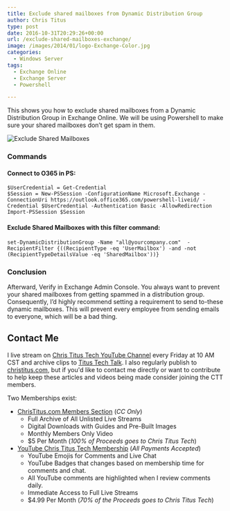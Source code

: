 ```yaml
---
title: Exclude shared mailboxes from Dynamic Distribution Group
author: Chris Titus
type: post
date: 2016-10-31T20:29:26+00:00
url: /exclude-shared-mailboxes-exchange/
image: /images/2014/01/logo-Exchange-Color.jpg
categories:
  - Windows Server
tags:
  - Exchange Online
  - Exchange Server
  - Powershell

---
```

This shows you how to exclude shared mailboxes from a Dynamic Distribution Group in Exchange Online. We will be using Powershell to make sure your shared mailboxes don&#8217;t get spam in them.<!--more-->

![Exclude Shared Mailboxes](/images/2016/10/exclude-shared-mailboxes.png)

### Commands

#### Connect to O365 in PS:

```
$UserCredential = Get-Credential
$Session = New-PSSession -ConfigurationName Microsoft.Exchange -ConnectionUri https://outlook.office365.com/powershell-liveid/ -Credential $UserCredential -Authentication Basic -AllowRedirection
Import-PSSession $Session
```
#### Exclude Shared Mailboxes with this filter command:

`set-DynamicDistributionGroup -Name "all@yourcompany.com"  -RecipientFilter {((RecipientType -eq 'UserMailbox') -and -not (RecipientTypeDetailsValue -eq 'SharedMailbox'))}`

### Conclusion

Afterward, Verify in Exchange Admin Console. You always want to prevent your shared mailboxes from getting spammed in a distribution group. Consequently, I&#8217;d highly recommend setting a requirement to send to-these dynamic mailboxes. This will prevent every employee from sending emails to everyone, which will be a bad thing.

## Contact Me

I live stream on [Chris Titus Tech YouTube Channel][1] every Friday at 10 AM CST and archive clips to [Titus Tech Talk][2]. I also regularly publish to [christitus.com][3], but if you'd like to contact me directly or want to contribute to help keep these articles and videos being made consider joining the CTT members. 

Two Memberships exist:
- [ChrisTitus.com Members Section][4] (_CC Only_)
  - Full Archive of All Unlisted Live Streams
  - Digital Downloads with Guides and Pre-Built Images
  - Monthly Members Only Video
  - $5 Per Month (_100% of Proceeds goes to Chris Titus Tech_)
- [YouTube Chris Titus Tech Membership][5] (_All Payments Accepted_)
  - YouTube Emojis for Comments and Live Chat
  - YouTube Badges that changes based on membership time for comments and chat.
  - All YouTube comments are highlighted when I review comments daily. 
  - Immediate Access to Full Live Streams
  - $4.99 Per Month (_70% of the Proceeds goes to Chris Titus Tech_)

 [1]: https://www.youtube.com/c/ChrisTitusTech
 [2]: https://www.youtube.com/c/ChrisTitusTechStreams
 [3]: https://christitus.com/
 [4]: https://portal.christitus.com
 [5]: https://links.christitus.com/join